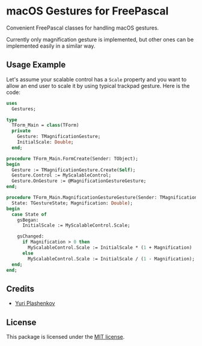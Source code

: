 # macOS Gestures for FreePascal

Convenient FreePascal classes for handling macOS gestures.

Currently only magnification gesture is implemented, but other ones can be implemented easily
in a similar way.

## Usage Example

Let's assume your scalable control has a `Scale` property and you want to allow
an end user to scale it by using typical trackpad gesture. Here is the code:

```pascal
uses
  Gestures;

type
  TForm_Main = class(TForm)
  private
    Gesture: TMagnificationGesture;
    InitialScale: Double;
  end;

procedure TForm_Main.FormCreate(Sender: TObject);
begin
  Gesture := TMagnificationGesture.Create(Self);
  Gesture.Control := MyScalableControl;
  Gesture.OnGesture := @MagnificationGestureGesture;
end;

procedure TForm_Main.MagnificationGestureGesture(Sender: TMagnificationGesture;
  State: TGestureState; Magnification: Double);
begin
  case State of
    gsBegan:
      InitialScale := MyScalableControl.Scale;

    gsChanged:
      if Magnification > 0 then
        MyScalableControl.Scale := InitialScale * (1 + Magnification)
      else
        MyScalableControl.Scale := InitialScale / (1 - Magnification);
  end;
end;
```

## Credits

- [Yuri Plashenkov](https://github.com/plashenkov)

## License

This package is licensed under the [MIT license](LICENSE.md).
